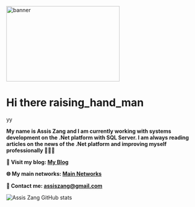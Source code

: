 <img src='https://media.giphy.com/media/X1hTak9mZoCOoLGfSW/giphy.gif' alt="banner" width="300px" height="200px"></img>


# Hi there raising_hand_man
yy
<!--
**zangassis/zangassis** is a ✨ _special_ ✨ repository because its `README.md` (this file) appears on your GitHub profile.
Here are some ideas to get you started:

- 🔭 I’m currently working on ...
- 🌱 I’m currently learning ...
- 👯 I’m looking to collaborate on ...
- 🤔 I’m looking for help with ...
- 💬 Ask me about ...
- 📫 How to reach me: ...
- 😄 Pronouns: ...
- ⚡ Fun fact: ...
-->

<strong>My name is Assis Zang and I am currently working with systems development on the .Net platform with SQL Server.
I am always reading articles on the news of the .Net platform and improving myself professionally 👨🏻‍💻</strong>

<strong>📝 Visit my blog: [My Blog](http://assiszang.vercel.app)</strong>

<strong>🌐 My main networks: [Main Networks](http://zangassis.github.io)</strong>

<strong>💬 Contact me: assiszang@gmail.com</strong>

![Assis Zang GitHub stats](https://github-readme-stats.vercel.app/api?username=zangassis&show_icons=true&theme=radical)
